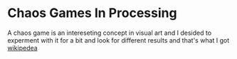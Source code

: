 # Chaos Games In Processing
A chaos game is an intereseting concept in visual art and I desided to experment with it for a bit and look for different results and that's what I got
[wikipedea](https://en.wikipedia.org/wiki/Chaos_game)
